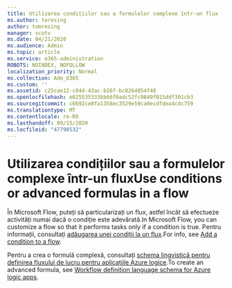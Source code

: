 ```yaml
---
title: Utilizarea condițiilor sau a formulelor complexe într-un flux
ms.author: toresing
author: tomresing
manager: scotv
ms.date: 04/21/2020
ms.audience: Admin
ms.topic: article
ms.service: o365-administration
ROBOTS: NOINDEX, NOFOLLOW
localization_priority: Normal
ms.collection: Adm_O365
ms.custom: ''
ms.assetid: c25cae12-c04d-43ac-b26f-bc0264854f48
ms.openlocfilehash: e025535333bb66f0adc52fc9849f015ddf301cb3
ms.sourcegitcommit: c6692ce0fa1358ec3529e59ca0ecdfdea4cdc759
ms.translationtype: MT
ms.contentlocale: ro-RO
ms.lasthandoff: 09/15/2020
ms.locfileid: "47798532"
---
```

# <a name="use-conditions-or-advanced-formulas-in-a-flow"></a><span data-ttu-id="a3c19-102">Utilizarea condițiilor sau a formulelor complexe într-un flux</span><span class="sxs-lookup"><span data-stu-id="a3c19-102">Use conditions or advanced formulas in a flow</span></span>

<span data-ttu-id="a3c19-103">În Microsoft Flow, puteți să particularizați un flux, astfel încât să efectueze activități numai dacă o condiție este adevărată.</span><span class="sxs-lookup"><span data-stu-id="a3c19-103">In Microsoft Flow, you can customize a flow so that it performs tasks only if a condition is true.</span></span> <span data-ttu-id="a3c19-104">Pentru informații, consultați [adăugarea unei condiții la un flux](https://go.microsoft.com/fwlink/?linkid=872112).</span><span class="sxs-lookup"><span data-stu-id="a3c19-104">For info, see [Add a condition to a flow](https://go.microsoft.com/fwlink/?linkid=872112).</span></span>
  
<span data-ttu-id="a3c19-105">Pentru a crea o formulă complexă, consultați [schema lingvistică pentru definirea fluxului de lucru pentru aplicațiile Azure logice](https://aka.ms/logicexpressions).</span><span class="sxs-lookup"><span data-stu-id="a3c19-105">To create an advanced formula, see [Workflow definition language schema for Azure logic apps](https://aka.ms/logicexpressions).</span></span>
  

